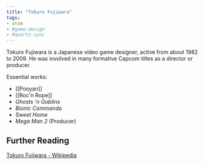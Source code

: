 ```yaml
---
title: "Tokuro Fujiwara"
tags:
- atom
- #game-design 
- #quartz-sync
---
```


Tokuro Fujiwara is a Japanese video game designer, active from about 1982 to 2009. He was involved in many formative Capcom titles as a director or producer.

Essential works:
- [[Pooyan]]
- [[Roc'n Rope]]
- *Ghosts 'n Goblins*
- *Bionic Commando*
- *Sweet Home*
- *Mega Man 2* (Producer)
## Further Reading

[Tokuro Fujiwara - Wikipedia](https://en.wikipedia.org/wiki/Tokuro_Fujiwara)